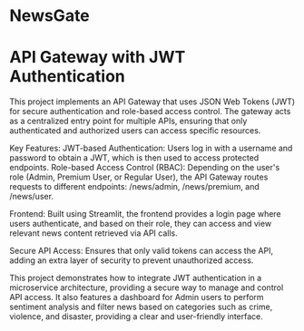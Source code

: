 # NewsGate
# API Gateway with JWT Authentication

This project implements an API Gateway that uses JSON Web Tokens (JWT) for secure authentication and role-based access control. The gateway acts as a centralized entry point for multiple APIs, ensuring that only authenticated and authorized users can access specific resources.

Key Features:
JWT-based Authentication: Users log in with a username and password to obtain a JWT, which is then used to access protected endpoints.
Role-based Access Control (RBAC): Depending on the user's role (Admin, Premium User, or Regular User), the API Gateway routes requests to different endpoints: /news/admin, /news/premium, and /news/user.

Frontend: Built using Streamlit, the frontend provides a login page where users authenticate, and based on their role, they can access and view relevant news content retrieved via API calls.

Secure API Access: Ensures that only valid tokens can access the API, adding an extra layer of security to prevent unauthorized access.

This project demonstrates how to integrate JWT authentication in a microservice architecture, providing a secure way to manage and control API access. It also features a dashboard for Admin users to perform sentiment analysis and filter news based on categories such as crime, violence, and disaster, providing a clear and user-friendly interface.
